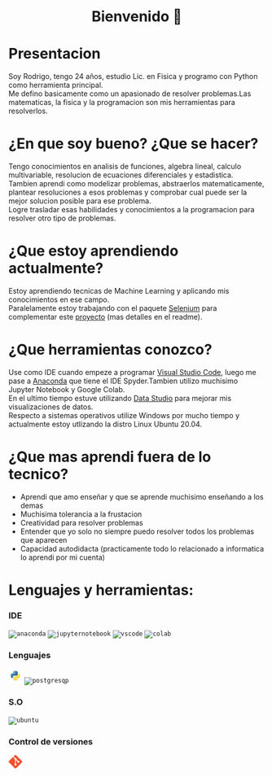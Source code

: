 <h1 align="center">Bienvenido 👋</h1>

# Presentacion

Soy Rodrigo, tengo 24 años, estudio Lic. en Fisica y programo con Python como herramienta principal.</br>
Me defino basicamente como un apasionado de resolver problemas.Las matematicas, la fisica y la programacion son mis herramientas para resolverlos.

# ¿En que soy bueno? ¿Que se hacer?

Tengo conocimientos en analisis de funciones, algebra lineal, calculo multivariable, resolucion de ecuaciones diferenciales y estadistica.</br>
Tambien aprendi como modelizar problemas, abstraerlos matematicamente, plantear resoluciones a esos problemas y comprobar cual puede ser la mejor solucion posible para ese problema.</br>
Logre trasladar esas habilidades y conocimientos a la programacion para resolver otro tipo de problemas.</br>

# ¿Que estoy aprendiendo actualmente?

Estoy aprendiendo tecnicas de Machine Learning y aplicando mis conocimientos en ese campo.</br>
Paralelamente estoy trabajando con el paquete [Selenium](https://selenium-python.readthedocs.io/) para complementar este [proyecto](https://github.com/rodrigotesone1997/Bot_Curso_Graty) (mas detalles en el readme).

# ¿Que herramientas conozco?

Use como IDE cuando empeze a programar [Visual Studio Code](https://code.visualstudio.com/), luego me pase a [Anaconda](https://www.anaconda.com/products/individual) que tiene el IDE Spyder.Tambien utilizo muchisimo Jupyter Notebook y Google Colab.</br>
En el ultimo tiempo estuve utilizando [Data Studio](https://datastudio.google.com/) para mejorar mis visualizaciones de datos.</br>
Respecto a sistemas operativos utilize Windows por mucho tiempo y actualmente estoy utlizando la distro Linux Ubuntu 20.04.</br>

# ¿Que mas aprendi fuera de lo tecnico?

- Aprendi que amo enseñar y que se aprende muchisimo enseñando a los demas
- Muchisima tolerancia a la frustacion
- Creatividad para resolver problemas
- Entender que yo solo no siempre puedo resolver todos los problemas que aparecen
- Capacidad autodidacta (practicamente todo lo relacionado a informatica lo aprendi por mi cuenta)


# Lenguajes y herramientas:

### IDE
<code><img height="27" src="https://d3b8hk1o42ev08.cloudfront.net/wp-content/uploads/2018/10/codepolitan_anaconda_700_350-image700x350-crop.png" alt="anaconda"></code>
<code><img height="27" src="https://empresas.blogthinkbig.com/wp-content/uploads/2019/03/Figura1LogoJupyter.png" alt="jupyternotebook"></code>
<code><img height="27" src="https://azurecomcdn.azureedge.net/cvt-e59711d997ff74147dd7db5220a6ba86f8f46065ac1cb9d82b7a98727890278f/images/page/products/visual-studio-code/vscode-logo.png" alt="vscode"></code>
<code><img height="27" src="https://www.marketing-branding.com/wp-content/uploads/2020/07/google-colaboratory-colab-guia-completa.jpg" alt="colab"></code>

### Lenguajes

<code><img height="27" src="https://raw.githubusercontent.com/github/explore/80688e429a7d4ef2fca1e82350fe8e3517d3494d/topics/python/python.png" alt="python"></code>
<code><img height="27" src="https://alvaroperdiz.com/images/headers/postgresql.png" alt="postgresqp"></code>

### S.O

<code><img height="27" src="https://cdn.computerhoy.com/sites/navi.axelspringer.es/public/styles/1200/public/media/image/2014/02/31472-todo-ubuntu-que-es-que-podemos-esperar-este.jpg?itok=3Rn5Yhq9" alt="ubuntu"></code>

### Control de versiones

<code><img height="27" src="https://raw.githubusercontent.com/devicons/devicon/master/icons/git/git-original.svg" alt="git"></code>
